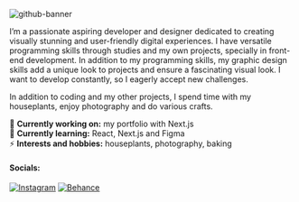 
![github-banner](https://github.com/psivonen/psivonen/assets/44951778/5464733d-6681-4bce-9770-407873e96013)

I’m a passionate aspiring developer and designer dedicated to creating visually stunning and user-friendly digital experiences. I have versatile programming skills through studies and my own projects, specially in front-end development. In addition to my programming skills, my graphic design skills add a unique look to projects and ensure a fascinating visual look. I want to develop constantly, so I eagerly accept new challenges. 

In addition to coding and my other projects, I spend time with my houseplants, enjoy photography and do various crafts.

🔭 <b>Currently working on:</b> my portfolio with Next.js<br/>
🌱 <b>Currently learning:</b> React, Next.js and Figma<br/>
⚡️ <b>Interests and hobbies:</b> houseplants, photography, baking

#### Socials:
[![Instagram]][Instagram-url]
[![Behance]][Behance-url]

[Instagram]: https://img.shields.io/badge/instagram-link?style=for-the-badge&logo=instagram&logoColor=white&color=CD5858
[Instagram-url]: https://www.instagram.com/petrasivonen
[Behance]: https://img.shields.io/badge/behance-link?style=for-the-badge&logo=behance&logoColor=white&color=%230057ff
[Behance-url]: https://www.behance.net/petrasivonen
